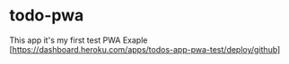 # todo-pwa
This app it's my first test PWA
 Exaple [https://dashboard.heroku.com/apps/todos-app-pwa-test/deploy/github]
